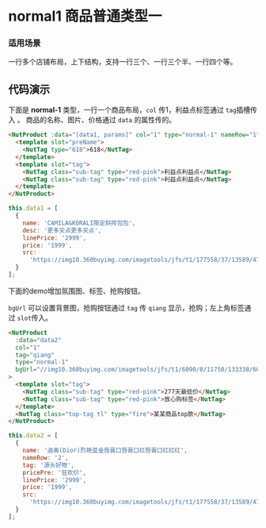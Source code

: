# normal1 商品普通类型一

### 适用场景

一行多个店铺布局，上下结构，支持一行三个、一行三个半、一行四个等。

## 代码演示

下面是 **normal-1** 类型，一行一个商品布局，`col` 传1，利益点标签通过 `tag`插槽传入 。
商品的名称、图片、价格通过 `data` 的属性传的。


```html
<NutProduct :data="[data1, params]" col="1" type="normal-1" nameRow="1">
  <template slot="preName">
    <NutTag type="618">618</NutTag>
  </template>
  <template slot="tag">
    <NutTag class="sub-tag" type="red-pink">利益点利益点</NutTag>
    <NutTag class="sub-tag" type="red-pink">利益点利益点</NutTag>
  </template>
</NutProduct>
```
```javascript
this.data1 = [
  {
    name: 'CAMILA&KORALI限定斜挎包包',
    desc: '更多买点更多买点',
    linePrice: '2999',
    price: '1999',
    src:
      'https://img10.360buyimg.com/imagetools/jfs/t1/177558/37/13589/47060/60eac554E50949465/6a4f3843f4b7f2bd.png'
  }
];
```
下面的demo增加氛围图、标签、抢购按钮。

`bgUrl` 可以设置背景图，抢购按钮通过 `tag` 传 `qiang` 显示，抢购；左上角标签通过 `slot`传入。

```html
<NutProduct
  :data="data2"
  col="1"
  tag="qiang"
  type="normal-1"
  bgUrl="//img10.360buyimg.com/imagetools/jfs/t1/6090/8/11750/133338/60c09116E0c991a9f/cfe358af6388e40f.png"
>
  <template slot="tag">
    <NutTag class="sub-tag" type="red-pink">277天最低价</NutTag>
    <NutTag class="sub-tag" type="red-pink">放心购标签</NutTag>
  </template>
  <NutTag class="top-tag tl" type="fire">某某商品top款</NutTag>
</NutProduct>
```

```javascript
this.data2 = [
  {
    name: '迪奥(Dior)烈艳蓝金唇膏口唇膏口红唇膏口红红红',
    nameRow: '2',
    tag: '源头好物',
    pricePre: '狂欢价',
    linePrice: '2999',
    price: '1999',
    src:
      'https://img10.360buyimg.com/imagetools/jfs/t1/177558/37/13589/47060/60eac554E50949465/6a4f3843f4b7f2bd.png'
  }
];
```
